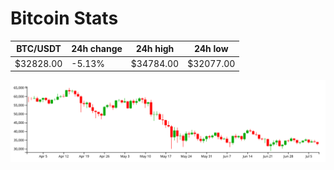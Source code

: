 # Bitcoin Stats

BTC/USDT|24h change|24h high|24h low|
|---|---|---|---|
|$32828.00|-5.13%|$34784.00|$32077.00|

<img src="./chart.svg">
